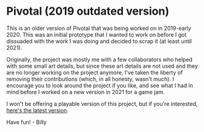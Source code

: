 # Pivotal (2019 outdated version)

This is an older version of Pivotal that was being worked on in 2019-early 2020. This was an initial prototype that I wanted to work on before I got dissuaded with the work I was doing and decided to scrap it (at least until 2021).

Originally, the project was mostly me with a few collaborators who helped with some small art details, but since these art details are not used and they are no longer working on the project anymore, I've taken the liberty of removing their contributions (which, in all honesty, wasn't much). I encourage you to look around the project if you like, and see what I had in mind before I worked on a new version in 2021 for a game jam.

I won't be offering a playable version of this project, but if you're interested, [here's the latest version](https://billymyers.itch.io/pivotal).

Have fun! - Billy
